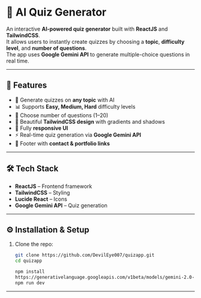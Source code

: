 # 🤖 AI Quiz Generator

An interactive **AI-powered quiz generator** built with **ReactJS** and **TailwindCSS**.  
It allows users to instantly create quizzes by choosing a **topic**, **difficulty level**, and **number of questions**.  
The app uses **Google Gemini API** to generate multiple-choice questions in real time.

---

## 🚀 Features

- 🎯 Generate quizzes on **any topic** with AI
- 📊 Supports **Easy, Medium, Hard** difficulty levels
- 🔢 Choose number of questions (1–20)
- 🎨 Beautiful **TailwindCSS design** with gradients and shadows
- 📱 Fully **responsive UI**
- ⚡ Real-time quiz generation via **Google Gemini API**
- 🔗 Footer with **contact & portfolio links**

---

## 🛠️ Tech Stack

- **ReactJS** – Frontend framework
- **TailwindCSS** – Styling
- **Lucide React** – Icons
- **Google Gemini API** – Quiz generation

---

## ⚙️ Installation & Setup

1. Clone the repo:
   ```bash
   git clone https://github.com/DevilEye007/quizapp.git
   cd quizapp
   
   npm install
   https://generativelanguage.googleapis.com/v1beta/models/gemini-2.0-flash:generateContent?key=your_api_key_here
   npm run dev
---
